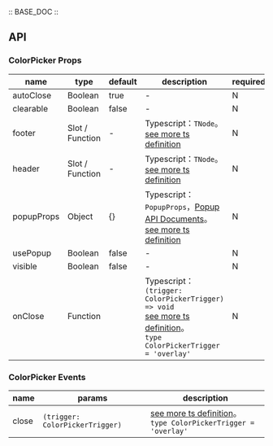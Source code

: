 :: BASE_DOC ::

## API

### ColorPicker Props

name | type | default | description | required
-- | -- | -- | -- | --
autoClose | Boolean | true | \- | N
clearable | Boolean | false | \- | N
footer | Slot / Function | - | Typescript：`TNode`。[see more ts definition](https://github.com/Tencent/tdesign-mobile-vue/blob/develop/src/common.ts) | N
header | Slot / Function | - | Typescript：`TNode`。[see more ts definition](https://github.com/Tencent/tdesign-mobile-vue/blob/develop/src/common.ts) | N
popupProps | Object | {} | Typescript：`PopupProps`，[Popup API Documents](./popup?tab=api)。[see more ts definition](https://github.com/Tencent/tdesign-mobile-vue/tree/develop/src/color-picker/type.ts) | N
usePopup | Boolean | false | \- | N
visible | Boolean | false | \- | N
onClose | Function |  | Typescript：`(trigger: ColorPickerTrigger) => void`<br/>[see more ts definition](https://github.com/Tencent/tdesign-mobile-vue/tree/develop/src/color-picker/type.ts)。<br/>`type ColorPickerTrigger = 'overlay'`<br/> | N

### ColorPicker Events

name | params | description
-- | -- | --
close | `(trigger: ColorPickerTrigger)` | [see more ts definition](https://github.com/Tencent/tdesign-mobile-vue/tree/develop/src/color-picker/type.ts)。<br/>`type ColorPickerTrigger = 'overlay'`<br/>
